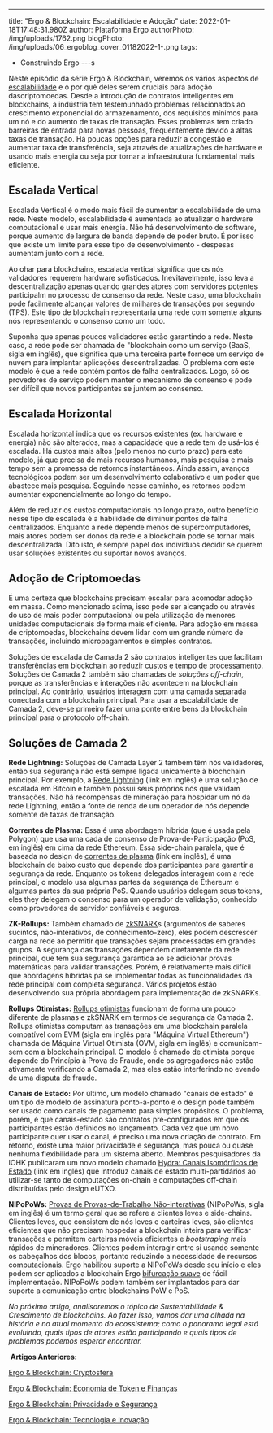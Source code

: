 ---
title: "Ergo & Blockchain: Escalabilidade e Adoção"
date: 2022-01-18T17:48:31.980Z
author: Plataforma Ergo
authorPhoto: /img/uploads/1762.png
blogPhoto: /img/uploads/06_ergoblog_cover_01182022-1-.png
tags:
  - Construindo Ergo
---s
<!--StartFragment-->

Neste episódio da série Ergo & Blockchain, veremos os vários aspectos de [escalabilidade](https://pt.wikipedia.org/wiki/Escalabilidade) e o por quê deles serem cruciais para adoção dascriptomoedas. Desde a introdução de contratos inteligentes em blockchains, a indústria tem testemunhado problemas relacionados ao crescimento exponencial do armazenamento, dos requisitos mínimos para um nó e do aumento de taxas de transação. Esses problemas tem criado barreiras de entrada para novas pessoas, frequentemente devido a altas taxas de transação. Há poucas opções para reduzir a congestão e aumentar taxa de transferência, seja através de atualizações de hardware e usando mais energia ou seja por tornar a infraestrutura fundamental mais eficiente.



## Escalada Vertical



Escalada Vertical é o modo mais fácil de aumentar a escalabilidade de uma rede. Neste modelo, escalabilidade é aumentada ao atualizar o hardware computacional e usar mais energia. Não há desenvolvimento de software, porque aumento de largura de banda depende de poder bruto. É por isso que existe um limite para esse tipo de desenvolvimento - despesas aumentam junto com a rede. 



Ao ohar para blockchains, escalada vertical significa que os nós validadores requerem hardware sofisticados. Inevitavelmente, isso leva a descentralização apenas quando grandes atores com servidores potentes participalm no processo de consenso da rede. Neste caso, uma blockchain pode facilmente alcançar valores de milhares de transações por segundo (TPS). Este tipo de blockchain representaria uma rede com somente alguns nós representando o consenso como um todo.



Suponha que apenas poucos validadores estão garantindo a rede. Neste caso, a rede pode ser chamada de "blockchain como um serviço (BaaS, sigla em inglês), que significa que uma terceira parte fornece um serviço de nuvem para implantar aplicações descentralizadas. O problema com este modelo é que a rede contém pontos de falha centralizados. Logo, só os provedores de serviço podem manter o mecanismo de consenso e pode ser difícil que novos participantes se juntem ao consenso.



## Escalada Horizontal



Escalada horizontal indica que os recursos existentes (ex. hardware e energia) não são alterados, mas a capacidade que a rede tem de usá-los é escalada. Há custos mais altos (pelo menos no curto prazo) para este modelo, já que precisa de mais recursos humanos, mais pesquisa e mais tempo sem a promessa de retornos instantâneos. Ainda assim, avanços tecnológicos podem ser um desenvolvimento colaborativo e um poder que abastece mais pesquisa. Seguindo nesse caminho, os retornos podem aumentar exponencialmente ao longo do tempo.



Além de reduzir os custos computacionais no longo prazo, outro benefício nesse tipo de escalada é a habilidade de diminuir pontos de falha centralizados. Enquanto a rede depende menos de supercomputadores, mais atores podem ser donos da rede e a blockchain pode se tornar mais descentralizada. Dito isto, é sempre papel dos indivíduos decidir se querem usar soluções existentes ou suportar novos avanços.



## Adoção de Criptomoedas



É uma certeza que blockchains precisam escalar para acomodar adoção em massa. Como mencionado acima, isso pode ser alcançado ou através do uso de mais poder computacional ou pela utilização de menores unidades computacionais de forma mais eficiente. Para adoção em massa de criptomoedas, blockchains devem lidar com um grande número de transações, incluindo micropagamentos e simples contratos.



Soluções de escalada de Camada 2 são contratos inteligentes que facilitam transferências em blockchain ao reduzir custos e tempo de processamento. Soluções de Camada 2 também são chamadas de *soluções off-chain*, porque as transferências e interações não acontecem na blockchain principal. Ao contrário, usuários interagem com uma camada separada conectada com a blockchain principal. Para usar a escalabilidade de Camada 2, deve-se primeiro fazer uma ponte entre bens da blockchain principal para o protocolo off-chain.



## Soluções de Camada 2



**Rede Lightning:** Soluções de Camada Layer 2 também têm nós validadores, então sua segurança não está sempre ligada unicamente à blochchain principal. Por exemplo, a [Rede Lightning](http://lightning.network/how-it-works/) (link em inglês) é uma solução de escalada em Bitcoin e também possui seus próprios nós que validam transações. Não há recompensas de mineração para hospidar um nó da rede Lightning, então a fonte de renda de um operador de nós depende somente de taxas de transação.



**Correntes de Plasma:** Essa é uma abordagem híbrida (que é usada pela Polygon) que usa uma cada de consenso de Prova-de-Participação (PoS, em inglês) em cima da rede Ethereum. Essa side-chain paralela, que é baseada no design de [correntes de plasma](https://ethereum.org/en/developers/docs/scaling/plasma/) (link em inglês), é uma blockchain de baixo custo que depende dos participantes para garantir a segurança da rede. Enquanto os tokens delegados interagem com a rede principal, o modelo usa algumas partes da segurança de Ethereum e algumas partes da sua própria PoS. Quando usuários delegam seus tokens, eles they delegam o consenso para um operador de validação, conhecido como provedores de servidor confiáveis e seguros.



**ZK-Rollups:** Também chamado de [zkSNARK](https://blog.ethereum.org/2016/12/05/zksnarks-in-a-nutshell/)s (argumentos de saberes sucintos, não-interativos, de conhecimento-zero), eles podem descrescer carga na rede ao permitir que transações sejam processadas em grandes grupos. A segurança das transações dependem diretamente da rede principal, que tem sua segurança garantida ao se adicionar provas matemáticas para validar transações. Porém, é relativamente mais difícil que abordagens híbridas pa se implementar todas as funcionalidades da rede principal com completa segurança. Vários projetos estão desenvolvendo sua própria abordagem para implementação de zkSNARKs.



**Rollups Otimistas:** [Rollups otimistas](https://docs.ethhub.io/ethereum-roadmap/layer-2-scaling/optimistic_rollups/) funcionam de forma um pouco diferente de plasmas e zkSNARK em termos de segurança da Camada 2. Rollups otimistas computam as transações em uma blockchain paralela compatível com EVM (sigla em inglês para "Máquina Virtual Ethereum") chamada de Máquina Virtual Otimista (OVM, sigla em inglês) e comunicam-sem com a blockchain principal. O modelo é chamado de otimista porque depende do Princípio à Prova de Fraude, onde os agregadores não estão ativamente verificando a Camada 2, mas eles estão interferindo no evendo de uma disputa de fraude. 



**Canais de Estado:** Por último, um modelo chamado "canais de estado" é um tipo de  modelo de assinatura ponto-a-ponto e o design pode também ser usado como canais de pagamento para simples propósitos. O problema, porém, é que canais-estado são contratos pré-configurados em que os participantes estão definidos no lançamento. Cada vez que um novo participante quer usar o canal, é preciso uma nova criação de contrato. Em retorno, existe uma maior privacidade e segurança, mas pouca ou quase nenhuma flexibilidade para um sistema aberto. Membros pesquisadores da IOHK publicaram um novo modelo chamado [Hydra: Canais Isomórficos de Estado](https://iohk.io/en/research/library/papers/hydrafast-isomorphic-state-channels/) (link em inglês) que introduz canais de estado multi-partidários ao utilizar-se tanto de computações on-chain e computações off-chain distribuídas pelo design eUTXO.



**NIPoPoWs:** [Provas de Provas-de-Trabalho Não-interativas](http://docs.ergoplatform.org/dev/protocol/nipopow/) (NIPoPoWs, sigla em inglês) é um termo geral que se refere a clientes leves e side-chains. Clientes leves, que consistem de nós leves e carteiras leves, são clientes eficientes que não precisam hospedar a blockchain inteira para verificar transações e permitem carteiras móveis eficientes e *bootstraping* mais rápidos de mineradores. Clientes podem interagir entre si usando somente os cabeçalhos dos blocos, portanto reduzindo a necessidade de recursos computacionais. Ergo habilitou suporte a NIPoPoWs desde seu início e eles podem ser aplicados a blockchain Ergo [bifurcação suave](https://www.coindesk.com/markets/2018/03/15/velvet-forks-crypto-updates-without-the-controversy/) de fácil implementação. NIPoPoWs podem também ser implantados para dar suporte a comunicação entre blockchains PoW e PoS.



*No próximo artigo, analisaremos o tópico de Sustentabilidade & Crescimento de blockchains. Ao fazer isso, vamos dar uma olhada na história e no atual momento do ecossistema; como o panorama legal está evoluindo, quais tipos de atores estão participando e quais tipos de problemas podemos esperar encontrar.*



 **Artigos Anteriores:**

[Ergo & Blockchain: Cryptosfera](https://ergoplatform.org/pt/blog/2021-10-26-ergo-blockchain-cryptocurrency-sphere/)

[Ergo & Blockchain: Economia de Token e Finanças](https://ergoplatform.org/pt/blog/2021-11-05-ergo-blockchain-tokenomics-and-finance/)

[Ergo & Blockchain: Privacidade e Segurança](https://ergoplatform.org/pt/blog/2021-12-02-ergo-blockchain-privacy-and-security/)

[Ergo & Blockchain: Tecnologia e Inovação](https://ergoplatform.org/pt/blog/2021-12-28-ergo-blockchain-technology-and-innovation)



<!--EndFragment-->